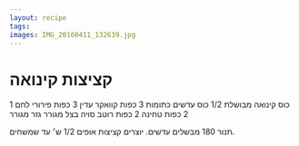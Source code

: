 ```yaml
---
layout: recipe
tags:
images: IMG_20160411_132639.jpg
---
```


# קציצות קינואה
1 כוס קינואה מבושלת
1/2 כוס עדשים כתומות
3 כפות קוואקר עדין
3 כפות פירורי לחם
2 כפות טחינה
2 כפות רוטב סויה
בצל מגורר
גזר מגורר

תנור 180
מבשלים עדשים. יוצרים קציצות
אופים 1/2 ש׳ עד שמשחים.

